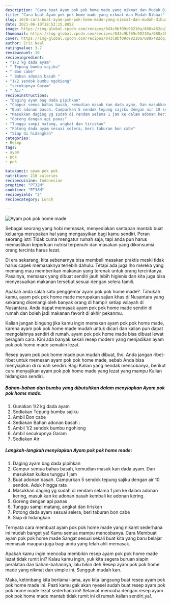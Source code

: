 ```yaml
---
description: "Cara buat Ayam pok pok home made yang nikmat dan Mudah Dibuat"
title: "Cara buat Ayam pok pok home made yang nikmat dan Mudah Dibuat"
slug: 1078-cara-buat-ayam-pok-pok-home-made-yang-nikmat-dan-mudah-dibuat
date: 2021-06-10T18:52:15.805Z
image: https://img-global.cpcdn.com/recipes/043c9bf09c98210a/680x482cq70/ayam-pok-pok-home-made-foto-resep-utama.jpg
thumbnail: https://img-global.cpcdn.com/recipes/043c9bf09c98210a/680x482cq70/ayam-pok-pok-home-made-foto-resep-utama.jpg
cover: https://img-global.cpcdn.com/recipes/043c9bf09c98210a/680x482cq70/ayam-pok-pok-home-made-foto-resep-utama.jpg
author: Eric Neal
ratingvalue: 3.7
reviewcount: 10
recipeingredient:
- "1/2 kg dada ayam"
- " Tepung bumbu sajiku"
- " Bon cabe"
- " Bahan adonan basah "
- "1/2 sendok bumbu ngohiong"
- "secukupnya Garam"
- " Air"
recipeinstructions:
- "Daging ayam bag dada pipihkan"
- "Campur semua bahas basah, kemudian masuk kan dada ayam. Dan masukkan kulkas tunggu 1 jam"
- "Buat adonan basah. Campurkan 5 sendok tepung sajiku dengan air 10 sendok. Aduk hingga rata"
- "Masukkan daging yg sudah di rendam selama 1 jam ke dalam adonan kering, masuk kan ke adonan basah kembali ke adonan kering."
- "Goreng dengan api panas"
- "Tunggu sampi matang, angkat dan tiriskan"
- "Potong dada ayam sesuai selera, beri taburan bon cabe"
- "Siap di hidangkan"
categories:
- Resep
tags:
- ayam
- pok
- pok

katakunci: ayam pok pok 
nutrition: 210 calories
recipecuisine: Indonesian
preptime: "PT32M"
cooktime: "PT38M"
recipeyield: "2"
recipecategory: Lunch

---
```



![Ayam pok pok home made](https://img-global.cpcdn.com/recipes/043c9bf09c98210a/680x482cq70/ayam-pok-pok-home-made-foto-resep-utama.jpg)

Sebagai seorang yang hobi memasak, menyediakan santapan mantab buat keluarga merupakan hal yang mengasyikan bagi kamu sendiri. Peran seorang istri Tidak cuma mengatur rumah saja, tapi anda pun harus memastikan keperluan nutrisi terpenuhi dan masakan yang dikonsumsi orang tercinta harus lezat.

Di era  sekarang, kita sebenarnya bisa membeli masakan praktis meski tidak harus capek memasaknya terlebih dahulu. Tetapi ada juga lho mereka yang memang mau memberikan makanan yang terenak untuk orang tercintanya. Pasalnya, memasak yang dibuat sendiri jauh lebih higienis dan kita juga bisa menyesuaikan makanan tersebut sesuai dengan selera famili. 



Apakah anda salah satu penggemar ayam pok pok home made?. Tahukah kamu, ayam pok pok home made merupakan sajian khas di Nusantara yang sekarang disenangi oleh banyak orang di hampir setiap wilayah di Nusantara. Anda dapat memasak ayam pok pok home made sendiri di rumah dan boleh jadi makanan favorit di akhir pekanmu.

Kalian jangan bingung jika kamu ingin memakan ayam pok pok home made, karena ayam pok pok home made mudah untuk dicari dan kalian pun dapat mengolahnya sendiri di rumah. ayam pok pok home made bisa dibuat lewat beragam cara. Kini ada banyak sekali resep modern yang menjadikan ayam pok pok home made semakin lezat.

Resep ayam pok pok home made pun mudah dibuat, lho. Anda jangan ribet-ribet untuk memesan ayam pok pok home made, sebab Anda bisa menyiapkan di rumah sendiri. Bagi Kalian yang hendak mencobanya, berikut cara menyajikan ayam pok pok home made yang lezat yang mampu Kalian hidangkan sendiri.

<!--inarticleads1-->

##### Bahan-bahan dan bumbu yang dibutuhkan dalam menyiapkan Ayam pok pok home made:

1. Gunakan 1/2 kg dada ayam
1. Sediakan  Tepung bumbu sajiku
1. Ambil  Bon cabe
1. Sediakan  Bahan adonan basah :
1. Ambil 1/2 sendok bumbu ngohiong
1. Ambil secukupnya Garam
1. Sediakan  Air




<!--inarticleads2-->

##### Langkah-langkah menyiapkan Ayam pok pok home made:

1. Daging ayam bag dada pipihkan
1. Campur semua bahas basah, kemudian masuk kan dada ayam. Dan masukkan kulkas tunggu 1 jam
1. Buat adonan basah. Campurkan 5 sendok tepung sajiku dengan air 10 sendok. Aduk hingga rata
1. Masukkan daging yg sudah di rendam selama 1 jam ke dalam adonan kering, masuk kan ke adonan basah kembali ke adonan kering.
1. Goreng dengan api panas
1. Tunggu sampi matang, angkat dan tiriskan
1. Potong dada ayam sesuai selera, beri taburan bon cabe
1. Siap di hidangkan




Ternyata cara membuat ayam pok pok home made yang nikamt sederhana ini mudah banget ya! Kamu semua mampu mencobanya. Cara Membuat ayam pok pok home made Sangat sesuai sekali buat kita yang baru belajar memasak maupun juga bagi anda yang telah ahli memasak.

Apakah kamu ingin mencoba membikin resep ayam pok pok home made lezat tidak rumit ini? Kalau kamu ingin, yuk kita segera buruan siapin peralatan dan bahan-bahannya, lalu bikin deh Resep ayam pok pok home made yang nikmat dan simple ini. Sungguh mudah kan. 

Maka, ketimbang kita berlama-lama, ayo kita langsung buat resep ayam pok pok home made ini. Pasti kamu gak akan nyesel sudah buat resep ayam pok pok home made lezat sederhana ini! Selamat mencoba dengan resep ayam pok pok home made mantab tidak rumit ini di rumah kalian sendiri,ya!.

